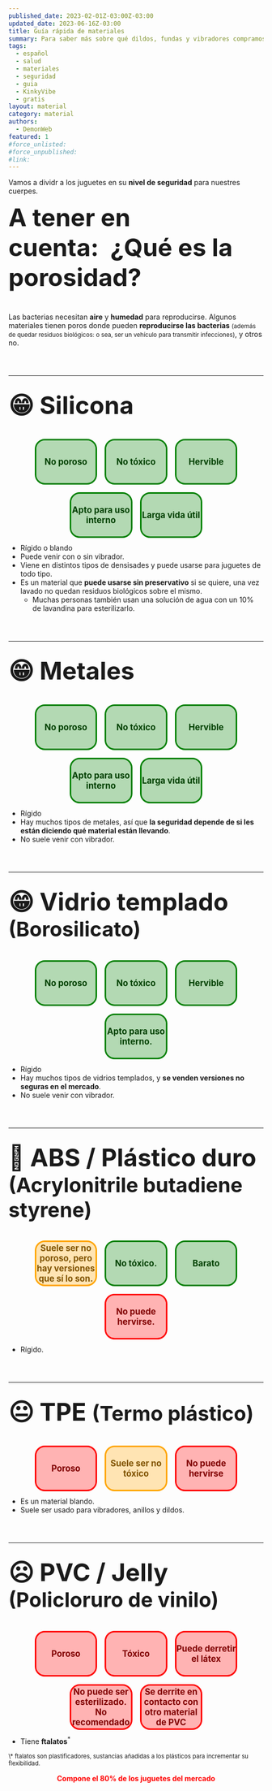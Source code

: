 ```yaml
---
published_date: 2023-02-01Z-03:00Z-03:00
updated_date: 2023-06-16Z-03:00
title: Guía rápida de materiales
summary: Para saber más sobre qué dildos, fundas y vibradores compramos.
tags:
  - español
  - salud
  - materiales
  - seguridad
  - guia
  - KinkyVibe
  - gratis
layout: material
category: material
authors:
  - DemonWeb
featured: 1
#force_unlisted:
#force_unpublished:
#link:
---
```


<script>
    import pag1 from '$lib/posts/media/una-pequena-guia-rapida-de-materiales/1.jpeg/';
    import pag2 from '$lib/posts/media/una-pequena-guia-rapida-de-materiales/2.jpeg/';
    import pag3 from '$lib/posts/media/una-pequena-guia-rapida-de-materiales/3.jpeg/';
</script>

<!-- ![]({pag1}) -->

<!-- ![]({pag2}) -->

<!-- ![]({pag3}) -->

Vamos a dividr a los juguetes en su **nivel de seguridad** para nuestres cuerpes.

## <small style="font-size: var(--step-1)">A tener en cuenta:</small>&nbsp;&nbsp;**¿Qué es la porosidad?**

Las bacterias necesitan **aire** y **humedad** para reproducirse. Algunos materiales tienen poros donde pueden **reproducirse las bacterias** <small>(además de quedar residuos biológicos: o sea, ser un vehículo para transmitir infecciones)</small>, y otros no.

---

## 😁 Silicona

<div class="row">
<div class="card good">No poroso</div>
<div class="card good">No tóxico</div>
<div class="card good">Hervible</div>
<div class="card good">Apto para uso interno</div>
<div class="card good">Larga vida útil</div>
</div>

- Rígido o blando
- Puede venir con o sin vibrador.
- Viene en distintos tipos de densisades y puede usarse para juguetes de todo tipo.
- Es un material que **puede usarse sin preservativo** si se quiere, una vez lavado no quedan residuos biológicos sobre el mismo.
  - Muchas personas también usan una solución de agua con un 10% de lavandina para esterilizarlo.

---

## 😁 Metales

<div class="row">
<div class="card good">No poroso</div>
<div class="card good">No tóxico</div>
<div class="card good">Hervible</div>
<div class="card good">Apto para uso interno</div>
<div class="card good">Larga vida útil</div>
</div>

- Rígido
- Hay muchos tipos de metales, así que **la seguridad depende de si les están diciendo qué material están llevando**.
- No suele venir con vibrador.

---

## 😁 Vidrio templado <small>(Borosilicato)</small>

<div class="row">
<div class="card good">No poroso</div>
<div class="card good">No tóxico</div>
<div class="card good">Hervible</div>
<div class="card good">Apto para uso interno.</div>
</div>

- Rígido
- Hay muchos tipos de vidrios templados, y **se venden versiones no seguras en el mercado**.
- No suele venir con vibrador.

---

## 🙂 ABS / Plástico duro <small>(Acrylonitrile butadiene styrene)</small>

<div class="row">
<div class="card maybe">Suele ser no poroso, pero hay versiones que sí lo son.</div>
<div class="card good">No tóxico.</div>
<div class="card good">Barato</div>
<div class="card bad">No puede hervirse.</div>
</div>

- Rígido.

---

## 😐 TPE <small>(Termo plástico)</small>

<div class="row">
<div class="card bad">Poroso</div>
<div class="card maybe">Suele ser no tóxico</div>
<div class="card bad">No puede hervirse</div>
</div>

- Es un material blando.
- Suele ser usado para vibradores, anillos y dildos.

---

## ☹️ PVC / Jelly <small>(Policloruro de vinilo)</small>

<div class="row">
<div class="card bad">Poroso</div>
<div class="card bad">Tóxico</div>
<div class="card bad">Puede derretir el látex</div>
<div class="card bad">No puede ser esterilizado. No recomendado</div>
<div class="card bad">Se derrite en contacto con otro material de PVC</div>
</div>

- Tiene **ftalatos**<sup>\*</sup>

<p><small id="foot1">\* ftalatos son plastificadores, sustancias añadidas a los plásticos para incrementar su flexibilidad.</small></p>

<p><strong style="font-size:var(--step-2);color:red;text-align:center;width:100%;display:block;">Compone el 80% de los juguetes del mercado</strong></p>

<style>
    hr {
        margin-block: 4em 2em;
    }
    h2 {
        font-size: 3rem;
        margin-top:0;
    }
    .row {
        display: flex;
        flex-wrap: wrap;
        justify-content: center;
        align-items: center;
        gap: 1.5em;
    }
    .card {
        width: 7em;
        height: 5em;
        font-size: 1.2em;
        background: white;
        border-radius: 1em;
        display: inline-grid;
        place-content: center;
        text-align: center;
        font-weight: bold;
        color: color-mix(in srgb, var(--card-color) 50%, black);
        background: color-mix(in srgb, var(--card-color) 30%, white);
        outline: 3px solid var(--card-color);
    }
    .card.good {
        --card-color: green;
    }
    .card.bad {
        --card-color: red;
    }
    .card.maybe {
        --card-color: orange;
    }
</style>
